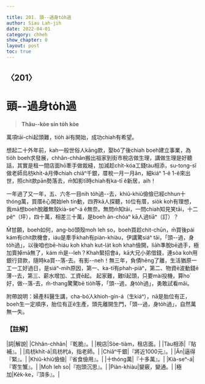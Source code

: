 ```yaml
---

title: 201. 頭--過身to̍h過
author: Siau Lah-jih
date: 2022-04-01
category: chheh
show_chapter: 0
layout: post
toc: true
---
```

  
## 〈201〉
# 頭--過身to̍h過
>**Thâu--kòe sin to̍h kòe**

萬項tāi-chì起頭難，tio̍h ài有開始，成功chiah有希望。

想起二十外年前，kah一般世俗人kāng款，娶bó͘了後chiah boeh建立事業，為tio̍h boeh求發展，chhân-chhân搬出祖家到街市稅店做生理，講做生理是好聽話，其實是租一間店面hō͘牽手做裁縫，加減趁chi̍t-kóa工錢tàu相添，su-tong-sî做老師烏枋khi̍t-á月俸chiah chiâⁿ千銀，厝稅一月一月ân，細kiáⁿ 1-ê 1-ê來出世，照chit款pān勢落去，m̄知影tī時chiah有ka-tī ê新居，aih！

一年過了又一年，五、六冬一目nih to̍h過--去，khiû-khiû儉儉已經chhun十thóng萬，買厝ê心開始leh tín動，四界kā人探聽，tó位有厝，sio̍k koh有理想，我mā想boeh脫離無殼kià-seⁿ-á ê無奈。無問m̄知tāi，一問chiah知見笑tāi，十二pêⁿ（坪），四十萬，相差三十萬，是boeh án-chóaⁿ kā人過tiāⁿ（訂）？

M̄甘願，boeh如何，ang-bó͘頭殼mo͘h leh so，boeh買趁chit-chūn，m̄買後pái kám有chit款機會，iáu是牽手khah有piàn-khiàu，伊講驚siáⁿ tāi，「頭--過，身to̍h過」，以後咱也bē-hiáu koh khah kut-la̍t koh khah儉開，lia̍h準脫bē過手，極加賣掉mā無了，kám m̄是--leh？Khah緊招會á，kā大兄小弟借錢，連sòa koh用銀行貸款，隨時ka買--落-去。有影--neh！無三年，負債hêng了離，生活猶原一工一工好過日，是siáⁿ-mih原因，第一、ka-tī有phah-piàⁿ，第二、物資ē波動錢ē薄--去，第三、薪水增加、工資ē起。
起家難，難tī起頭，只要mài投機，算ho͘好，做--落-去，m̄-thang驚驚bē tio̍h等，「頭--過，身to̍h過」，勇敢試看māi。

附帶說明：婦產科醫生講，cha-bó͘人khioh-gín-á（生kiáⁿ），nā是胎位有正，boeh生一定順序，胎位有正ê生產，頭先離開生門，「頭--過，身to̍h過」，自然萬無一失。

### 【註解】

|詞|解說|
|Chhân-chhân|『乾脆』。|
|稅店|Sòe-tiàm，租店面。|
|Tàu相添|『貼補』。|
|烏枋khi̍t-á|烏枋杙á，指老師。|
|Chiâⁿ千銀|『將近1000元』。|
|Ân|逼得『緊』。|
|Khiû-khiû儉儉|『省食儉用』。|
|十thóng萬|『十多萬』。|
|Kià-seⁿ-á|『寄生蟹』。|
|Mo͘h leh so|『抱頭沉思』。|
|Piàn-khiàu|變竅，變通。|
|極加|Ke̍k-ke，『頂多』。|

